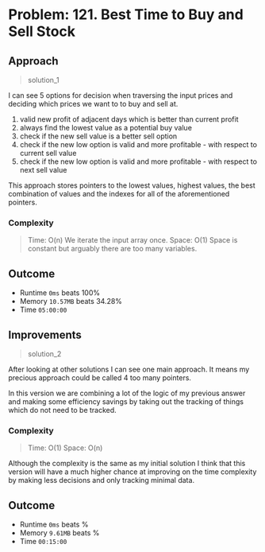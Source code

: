 # Problem: 121. Best Time to Buy and Sell Stock

## Approach

> solution_1

I can see 5 options for decision when traversing the input prices and deciding which prices we want to to buy and sell at.

1. valid new profit of adjacent days which is better than current profit
2. always find the lowest value as a potential buy value
3. check if the new sell value is a better sell option
4. check if the new low option is valid and more profitable - with respect to current sell value
5. check if the new low option is valid and more profitable - with respect to next sell value

This approach stores pointers to the lowest values, highest values, the best combination of values and the indexes for all of the aforementioned pointers.

### Complexity

> Time: O(n) We iterate the input array once. 
> Space: O(1) Space is constant but arguably there are too many variables.

## Outcome

- Runtime `0ms` beats 100%
- Memory `10.57MB` beats 34.28%
- Time `05:00:00`

## Improvements

> solution_2

After looking at other solutions I can see one main approach. It means my precious approach could be called 4 too many pointers.

In this version we are combining a lot of the logic of my previous answer and making some efficiency savings by taking out the tracking of things which do not need to be tracked.

### Complexity

> Time: O(1)
> Space: O(n)

Although the complexity is the same as my initial solution I think that this version will have a much higher chance at improving on the time complexity by making less decisions and only tracking minimal data.

## Outcome

- Runtime `0ms` beats %
- Memory `9.61MB` beats %
- Time `00:15:00`
